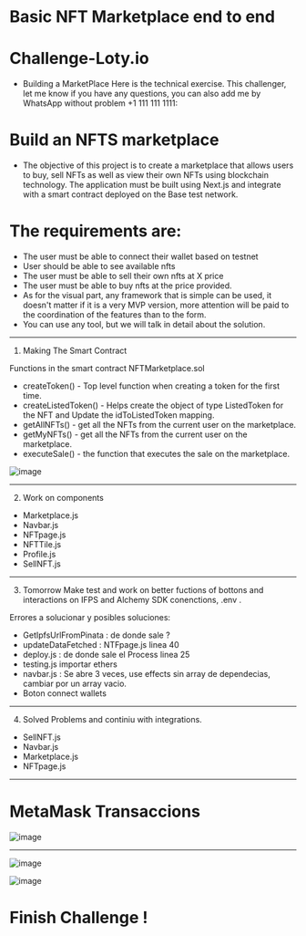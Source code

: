 # Basic NFT Marketplace end to end

# Challenge-Loty.io
* Building a MarketPlace 
Here is the technical exercise. This challenger, let me know if you have any questions, you can also add me by WhatsApp without problem +1 111 111 1111:

# Build an NFTS marketplace

* The objective of this project is to create a marketplace that allows users to buy, sell NFTs as well as view their own NFTs using blockchain technology. The application must be built using Next.js and integrate with a smart contract deployed on the Base test network.

# The requirements are:
- The user must be able to connect their wallet based on testnet
- User should be able to see available nfts
- The user must be able to sell their own nfts at X price
- The user must be able to buy nfts at the price provided.
- As for the visual part, any framework that is simple can be used, it doesn't matter if it is a very MVP version, more attention will be paid to the coordination of the features than to the form.
- You can use any tool, but we will talk in detail about the solution.

-------------------------------------------------------------------------------------------------------------

1. Making The Smart Contract

Functions in the smart contract NFTMarketplace.sol

* createToken()       - Top level function when creating a token for the first time.
* createListedToken() - Helps create the object of type ListedToken for the NFT and Update the idToListedToken mapping.
* getAllNFTs()        - get all the NFTs from the current user on the marketplace.
* getMyNFTs()         - get all the NFTs from the current user on the marketplace.
* executeSale()       - the function that executes the sale on the marketplace.

![image](https://user-images.githubusercontent.com/42863568/235653253-d4014c7d-2bc0-49c5-a102-fd7967269482.png)


-------------------------------------------------------------------------------------------------------------

2. Work on components

* Marketplace.js
* Navbar.js
* NFTpage.js
* NFTTile.js
* Profile.js
* SellNFT.js

-------------------------------------------------------------------------------------------------------------

3. Tomorrow
Make test and work on better fuctions of bottons and interactions on IFPS and Alchemy SDK conenctions, .env .

Errores a solucionar y posibles soluciones:

* GetIpfsUrlFromPinata : de donde sale ?
* updateDataFetched : NTFpage.js linea 40
* deploy.js : de donde sale el Process linea 25
* testing.js importar ethers
* navbar.js : Se abre 3 veces, use effects sin array de dependecias, cambiar por un array vacio.
* Boton connect wallets
-------------------------------------------------------------------------------------------------------------

4. Solved Problems and continiu with integrations.

* SellNFT.js
* Navbar.js
* Marketplace.js
* NFTpage.js

-------------------------------------------------------------------------------------------------------------
# MetaMask Transaccions
![image](https://user-images.githubusercontent.com/42863568/236356772-cd9a511c-c93b-4e7a-923a-75cbabc23cc3.png)

-------------------------------------------------------------------------------------------------------------

![image](https://user-images.githubusercontent.com/42863568/236356382-cdca43fc-3c18-4eb5-a740-5c21972f4cae.png)

![image](https://user-images.githubusercontent.com/42863568/236356537-ea83f0bb-da49-42fd-bd04-ebe28e112ac1.png)

# Finish Challenge !

